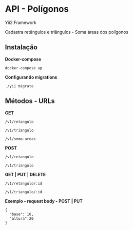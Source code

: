 # API - Polígonos

Yii2 Framework

Cadastra retângulos e triângulos - Soma áreas dos polígonos




## Instalação

**Docker-compose**

```
docker-compose up
```

**Configurando migrations**

```
./yii migrate
```

## Métodos - URLs



**GET**


`/v1/retangulo`


`/v1/triangulo`


`/v1/soma-areas`


**POST**


`/v1/retangulo`


`/v1/triangulo`


**GET | PUT | DELETE**


`/v1/retangulo/:id`


`/v1/triangulo/:id`


**Exemplo - request body - POST | PUT**


```
{
  "base": 10,
  "altura":20
}
```

